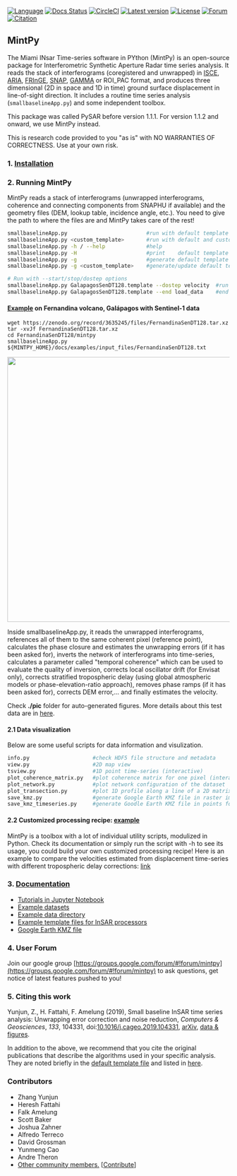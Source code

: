 [![Language](https://img.shields.io/badge/python-3.5%2B-blue.svg)](https://www.python.org/)
[![Docs Status](https://readthedocs.org/projects/mintpy/badge/?version=latest)](https://mintpy.readthedocs.io/?badge=latest)
[![CircleCI](https://img.shields.io/circleci/build/github/insarlab/MintPy.svg?color=green&logo=circleci)](https://circleci.com/gh/insarlab/MintPy)
[![Latest version](https://img.shields.io/badge/latest%20version-v1.2.2-yellowgreen.svg)](https://github.com/insarlab/MintPy/releases)
[![License](https://img.shields.io/badge/license-GPLv3-yellow.svg)](https://github.com/insarlab/MintPy/blob/master/LICENSE)
[![Forum](https://img.shields.io/badge/forum-Google%20Group-orange.svg)](https://groups.google.com/forum/#!forum/mintpy)
[![Citation](https://img.shields.io/badge/doi-10.1016%2Fj.cageo.2019.104331-blue)](https://doi.org/10.1016/j.cageo.2019.104331)

## MintPy ##

The Miami INsar Time-series software in PYthon (MintPy) is an open-source package for Interferometric Synthetic Aperture Radar time series analysis. It reads the stack of interferograms (coregistered and unwrapped) in [ISCE](https://github.com/isce-framework/isce2), [ARIA](https://github.com/aria-tools/ARIA-tools), [FRInGE](https://github.com/isce-framework/fringe), [SNAP](http://step.esa.int/), [GAMMA](https://www.gamma-rs.ch/no_cache/software.html) or ROI_PAC format, and produces three dimensional (2D in space and 1D in time) ground surface displacement in line-of-sight direction. It includes a routine time series analysis (`smallbaselineApp.py`) and some independent toolbox.

This package was called PySAR before version 1.1.1. For version 1.1.2 and onward, we use MintPy instead. 

This is research code provided to you "as is" with NO WARRANTIES OF CORRECTNESS. Use at your own risk.

### 1. [Installation](./installation.md) ###

### 2. Running MintPy ###

MintPy reads a stack of interferograms (unwrapped interferograms, coherence and connecting components from SNAPHU if available) and the geometry files (DEM, lookup table, incidence angle, etc.). You need to give the path to where the files are and MintPy takes care of the rest!

```bash
smallbaselineApp.py                         #run with default template 'smallbaselineApp.cfg'
smallbaselineApp.py <custom_template>       #run with default and custom templates
smallbaselineApp.py -h / --help             #help
smallbaselineApp.py -H                      #print    default template options
smallbaselineApp.py -g                      #generate default template if it does not exist
smallbaselineApp.py -g <custom_template>    #generate/update default template based on custom template

# Run with --start/stop/dostep options
smallbaselineApp.py GalapagosSenDT128.template --dostep velocity  #run at step 'velocity' only
smallbaselineApp.py GalapagosSenDT128.template --end load_data    #end after step 'load_data'
```

#### [Example](./demo_dataset.md) on Fernandina volcano, Galápagos with Sentinel-1 data ####

```
wget https://zenodo.org/record/3635245/files/FernandinaSenDT128.tar.xz
tar -xvJf FernandinaSenDT128.tar.xz
cd FernandinaSenDT128/mintpy
smallbaselineApp.py ${MINTPY_HOME}/docs/examples/input_files/FernandinaSenDT128.txt
```

<p align="left">
  <img width="600" src="https://yunjunzhang.files.wordpress.com/2019/06/fernandinasendt128_poi.jpg">
</p>

Inside smallbaselineApp.py, it reads the unwrapped interferograms, references all of them to the same coherent pixel (reference point), calculates the phase closure and estimates the unwrapping errors (if it has been asked for), inverts the network of interferograms into time-series, calculates a parameter called "temporal coherence" which can be used to evaluate the quality of inversion, corrects local oscillator drift (for Envisat only), corrects stratified tropospheric delay (using global atmospheric models or phase-elevation-ratio approach), removes phase ramps (if it has been asked for), corrects DEM error,... and finally estimates the velocity.

Check **./pic** folder for auto-generated figures. More details about this test data are in [here](./demo_dataset.md).

#### 2.1 Data visualization ####

Below are some useful scripts for data information and visulization.

```bash
info.py                    #check HDF5 file structure and metadata
view.py                    #2D map view
tsview.py                  #1D point time-series (interactive)   
plot_coherence_matrix.py   #plot coherence matrix for one pixel (interactive)
plot_network.py            #plot network configuration of the dataset    
plot_transection.py        #plot 1D profile along a line of a 2D matrix (interactive)
save_kmz.py                #generate Google Earth KMZ file in raster image
save_kmz_timeseries.py     #generate Goodle Earth KMZ file in points for time-series (interactive)
```

#### 2.2 Customized processing recipe: [example](https://github.com/insarlab/MintPy/blob/master/sh/compare_velocity_with_diff_tropo.sh) ####

MintPy is a toolbox with a lot of individual utility scripts, modulized in Python. Check its documentation or simply run the script with -h to see its usage, you could build your own customized processing recipe! Here is an example to compare the velocities estimated from displacement time-series with different tropospheric delay corrections: [link](https://github.com/insarlab/MintPy/blob/master/sh/compare_velocity_with_diff_tropo.sh)

### 3. [Documentation](https://mintpy.readthedocs.io/) ###

+ [Tutorials in Jupyter Notebook](https://github.com/insarlab/MintPy-tutorial)
+ [Example datasets](./demo_dataset.md)
+ [Example data directory](./dir_structure.md)
+ [Example template files for InSAR processors](./examples/input_files/README.md)
+ [Google Earth KMZ file](./google_earth.md)

### 4. User Forum ###

Join our google group [https://groups.google.com/forum/#!forum/mintpy](https://groups.google.com/forum/#!forum/mintpy) to ask questions, get notice of latest features pushed to you!

### 5. Citing this work ###

Yunjun, Z., H. Fattahi, F. Amelung (2019), Small baseline InSAR time series analysis: Unwrapping error correction and noise reduction, _Computers & Geosciences_, _133_, 104331, doi:[10.1016/j.cageo.2019.104331](https://doi.org/10.1016/j.cageo.2019.104331), [arXiv](https://eartharxiv.org/9sz6m/), [data & figures](https://github.com/geodesymiami/Yunjun_et_al-2019-MintPy).

In addition to the above, we recommend that you cite the original publications that describe the algorithms used in your specific analysis. They are noted briefly in the [default template file](../mintpy/defaults/smallbaselineApp.cfg) and listed in [here](./references.md).

### Contributors ###

* Zhang Yunjun
* Heresh Fattahi
* Falk Amelung
* Scott Baker
* Joshua Zahner
* Alfredo Terreco
* David Grossman
* Yunmeng Cao
* Andre Theron
* [Other community members.](https://github.com/insarlab/MintPy/graphs/contributors) [[Contribute](./CONTRIBUTING.md)]
